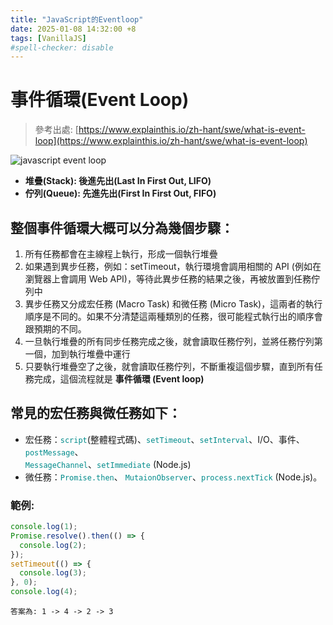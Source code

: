 ```yaml
---
title: "JavaScript的Eventloop"
date: 2025-01-08 14:32:00 +8
tags: [VanillaJS]
#spell-checker: disable
---
```


# 事件循環(Event Loop)

> 參考出處: [https://www.explainthis.io/zh-hant/swe/what-is-event-loop](https://www.explainthis.io/zh-hant/swe/what-is-event-loop)

![javascript event loop](https://developer.mozilla.org/en-US/docs/Web/JavaScript/Event_loop/the_javascript_runtime_environment_example.svg)


- **堆疊(Stack): 後進先出(Last In First Out, LIFO)**
- **佇列(Queue): 先進先出(First In First Out, FIFO)**



## 整個事件循環大概可以分為幾個步驟：

1. 所有任務都會在主線程上執行，形成一個執行堆疊
2. 如果遇到異步任務，例如：setTimeout，執行環境會調用相關的 API (例如在瀏覽器上會調用 Web API)，等待此異步任務的結果之後，再被放置到任務佇列中
3. 異步任務又分成宏任務 (Macro Task) 和微任務 (Micro Task)，這兩者的執行順序是不同的。如果不分清楚這兩種類別的任務，很可能程式執行出的順序會跟預期的不同。
4. 一旦執行堆疊的所有同步任務完成之後，就會讀取任務佇列，並將任務佇列第一個，加到執行堆疊中運行
5. 只要執行堆疊空了之後，就會讀取任務佇列，不斷重複這個步驟，直到所有任務完成，這個流程就是 **事件循環 (Event loop)**

## 常見的宏任務與微任務如下：

- 宏任務：<code><font color=darkcyan>script</font></code>(整體程式碼)、<code><font color=darkcyan>setTimeout</font></code>、<code><font color=darkcyan>setInterval</font></code>、I/O、事件、<code><font color=darkcyan>postMessage</font></code>、<code><font color=darkcyan> MessageChannel</font></code>、<code><font color=darkcyan>setImmediate</font></code> (Node.js)
- 微任務：<code><font color=darkcyan>Promise.then</font></code>、 <code><font color=darkcyan>MutaionObserver</font></code>、<code><font color=darkcyan>process.nextTick</font></code> (Node.js)。

### 範例:
```js
console.log(1);
Promise.resolve().then(() => {
  console.log(2);
});
setTimeout(() => {
  console.log(3);
}, 0);
console.log(4);
```

```
答案為: 1 -> 4 -> 2 -> 3
```

